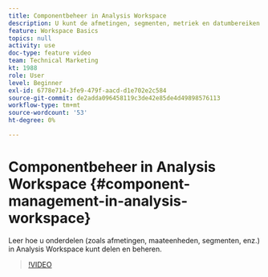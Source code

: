 ```yaml
---
title: Componentbeheer in Analysis Workspace
description: U kunt de afmetingen, segmenten, metriek en datumbereiken rechtstreeks in Analysis Workspace beheren. U hoeft uw project niet te verlaten terwijl u een segment zoekt dat u wilt delen.
feature: Workspace Basics
topics: null
activity: use
doc-type: feature video
team: Technical Marketing
kt: 1988
role: User
level: Beginner
exl-id: 6778e714-3fe9-479f-aacd-d1e702e2c584
source-git-commit: de2adda096458119c3de42e85de4d49898576113
workflow-type: tm+mt
source-wordcount: '53'
ht-degree: 0%

---
```


# Componentbeheer in Analysis Workspace {#component-management-in-analysis-workspace}

Leer hoe u onderdelen (zoals afmetingen, maateenheden, segmenten, enz.) in Analysis Workspace kunt delen en beheren.

>[!VIDEO](https://video.tv.adobe.com/v/24095/?quality=12)
